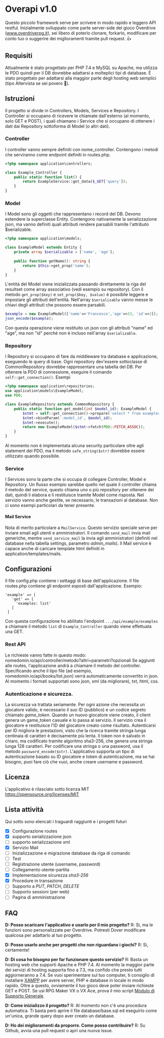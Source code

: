 # Overapi v1.0
Questo piccolo framework serve per scrivere in modo rapido e leggero API restful. Inizialmente sviluppato come parte server-side del gioco Overdrive (www.overdriverpg.it), sei libero di poterlo clonare, forkarlo, modificare per conto tuo o suggerire dei miglioramenti tramite pull request. :+1:

## Requisiti
Attualmente è stato progettato per PHP 7.4 e MySQL su Apache, ma utilizza le PDO quindi per il DB dovrebbe adattarsi a molteplici tipi di database. È stato progettato per adattarsi alla maggior parte degli hosting web semplici (tipo Altervista se sei povero :money_with_wings:).

## Istruzioni
Il progetto si divide in Controllers, Models, Services e Repository. I Controller si occupano di ricevere le chiamate dall'esterno (al momento, solo GET e POST), i quali chiamano i Service che si occupano di ottenere i dati dai Repository sottoforma di Model (o altri dati).

### Controller
I controller vanno sempre definiti con nome_controller. Contengono i metodi che serviranno come endpoint definiti in routes.php.
```php
<?php namespace application\controllers;

class Example_Controller {
    public static function list() {
        return ExampleService::get_data($_GET['query']);
    }   
}
```

### Model
I Model sono gli oggetti che rappresentano i record del DB. Devono estendere la superclasse Entity.
Contengono nativamente la serializzazione json, ma vanno definiti quali attributi rendere parsabili tramite l'attributo $serializable.
```php
<?php namespace application\models;

class ExampleModel extends Entity {
    private array $serializable = ['name', 'age'];
    
    public function getName(): string {
        return $this->get_prop('name');
    }
}
```
L'entità del Model viene inizializzata passando direttamente la riga del resultset come array associativo (vedi esempio su repository).
Con il metodo `get_prop($key)` e `set_prop($key, $value)` è possibile leggere e impostare gli attributi dell'entità.
Nell'array `$serializable` vanno messe le chiavi degli attributi che possono essere parsabili.
```php
$example = new ExampleModel(['name'=>'Francesco','age'=>33, 'id'=>2]);
json_encode($example);
```
Con questa operazione viene restituito un json con gli attributi "name" ed "age", ma non "id" perché non è incluso nell'array `$serializable`.

### Repository
I Repository si occupano di fare da middleware tra database e applicazione, eseguendo le query di base. Ogni repository dev'essere sottoclasse di CommonRepository dovrebbe rappresentare una tabella del DB.
Per ottenere la PDO di connessione, eseguire il comando `self::get_connection()`. Esempi
```php
<?php namespace application\repositories;
use application\models\ExampleModel;
use PDO;

class ExampleRepository extends CommonRepository {
    public static function get_model(int $model_id): ExampleModel {
        $stmt = self::get_connection()->prepare('select * from examples where id = :model_id');
        $stmt->bindParam(':model_id', $model_id);
        $stmt->execute();
        return new ExampleModel($stmt->fetch(PDO::FETCH_ASSOC));
    }   
}
```
Al momento non è implementata alcuna security particolare oltre agli statement del PDO, ma il metodo `safe_string($str)` dovrebbe essere utilizzato quando possibile. 

### Service
I Services sono la parte che si occupa di collegare Controller, Model e Repository. Un flusso esempio sarebbe quello nel quale il controller chiama il metodo del service, questo chiama uno o più repository per ottenere dei dati, quindi li elabora e li restituisce tramite Model come risposta. Nel servizio vanno anche gestite, se necessario, le transazioni al database. Non ci sono esempi particolari da tener presente.

#### Mail Service
Nota di merito particolare a `MailService`. Questo servizio speciale serve per inviare email agli utenti e amministratori. Il comando `send_mail` invia mail generiche, mentre `send_service_mail` la invia agli amministratori (definiti nel database nella tabella settings, parametro *admin_mails*).
Il Mail service è capace anche di caricare template html definiti in application/templates/mails.

## Configurazioni
Il file config.php contiene i settaggi di base dell'applicazione.
Il file routes.php contiene gli endpoint esposti dall'applicazione. Esempio:
```
'example' => [
   'get' => [
     'examples: list'
   ]
 ]
```
Con questa configurazione ho abilitato l'endpoint `.../api/example/examples` a chiamare il metodo `list` di `Example_Controller` quando viene effettuata una GET.

### Rest API
Le richieste vanno fatte in questo modo: nomedomin.io/api/controller/metodo?altri=parametri?opzionali
Se aggiunti alle routes, l'applicazione andrà a chiamare il metodo del controller.
Specificando anche il tipo file (ad esempio, nomedomin.io/api/books/list.json) verrà automaticamente convertito in json.
Al momento i formati supportati sono json, xml (da migliorare), txt, html, css.

### Autenticazione e sicurezza.
La sicurezza va trattata seriamente. Per ogni azione che necessita un giocatore valido, è necessario il suo ID (pubblico) e un codice segreto chiamato _game_token_.
Quando un nuovo giocatore viene creato, il client genera un game_token casuale e lo passa al servizio. Il servizio crea il giocatore e restituisce l'ID del giocatore
creato come risultato.
Autenticarsi per ID migliora le prestazioni, visto che la ricerca tramite stringa lunga centinaia di caratteri è decisamente più lenta.
Il token non è salvato in chiaro, ma codificato tramite algoritmo sha3-256, che genera una stringa lunga 128 caratteri.
Per codificare una stringa o una password, usa il metodo `password_encode($str)`.
L'applicativo supporta un tipo di autenticazione basato su ID giocatore e token di autenticazione, ma se hai bisogno, puoi
fare ciò che vuoi, anche creare username e password.

## Licenza
L'applicativo è rilasciato sotto licenza MIT https://opensource.org/licenses/MIT

## Lista attività
Qui sotto sono elencati i traguardi raggiunti e i progetti futuri
- [x] Configurazione routes
- [x] supporto serializzazione json
- [ ] supporto serializzazione xml
- [x] Servizio Mail
- [ ] Inizializzazione e migrazione database da riga di comando
- [ ] Test
- [ ] Registrazione utente (username, password)
- [ ] Collegamento utente-partita
- [x] Implementazione sicurezza *sha3-256*
- [x] Procedure in transazione
- [ ] Supporto a *PUT*, *PATCH*, *DELETE*
- [ ] Supporto sessioni (per web)
- [ ] Pagina di amministrazione

## FAQ
**D: Posso scaricare l'applicativo e usarlo per il mio progetto?**
R: Sì, ma le funzioni sono personalizzate per Overdrive. Potresti Dover modificare qualcosa per adattarlo al tuo progetto.

**D: Posso usarlo anche per progetti che non riguardano i giochi?**
R: Sì, certamente!

**D: Di cosa ho bisogno per far funzionare questo servizio?**
R: Basta un hosting web che supporti Apache e PHP 7.4. Al momento la maggior parte dei servizi di hosting supporta fino a 7.3, ma confido che presto tutti aggiorneranno a 7.4. Se vuoi sperimentare sul tuo computer, ti consiglio di installare [XAMPP](https://www.apachefriends.org/it/index.html) per avere server, PHP e database in locale in modo rapido.
Oltre a questo, ovviamente il tuo gioco deve poter inviare richieste GET e POST. Se usi RPG Maker VX o VX Ace, prova il mio script [Modulo di Supporto Generale](http://www.rpg2s.net/forum/index.php/topic/17338-%E2%9A%99%EF%B8%8F-modulo-di-supporto-di-holy87/).

**D: Come inizializzo il progetto?**
R: Al momento non c'è una procedura automatica. Ti basta però aprire il file database/base.sql ed eseguirlo come un'unica, grande query dopo aver creato un database.

**D: Ho dei miglioramenti da proporre. Come posso contribuire?**
R: Su Github, avvia una pull request o apri una nuova issue.
